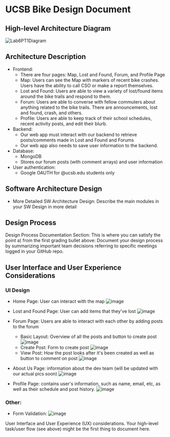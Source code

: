 # UCSB Bike Design Document

## High-level Architecture Diagram

![Lab6PT1Diagram](https://user-images.githubusercontent.com/56051313/119194521-0f25c300-ba38-11eb-821e-ba5239b92ff3.png)

## Architecture Description

- Frontend:
  - There are four pages: Map, Lost and Found, Forum, and Profile Page
  - Map: Users can see the Map with markers of recent bike crashes. Users have the ability to call CSO or make a report themselves.
  - Lost and Found: Users are able to view a variety of lost/found items around the bike trails and respond to them.
  - Forum: Users are able to converse with fellow commuters about anything related to the bike trails. There are announcements, lost and found, crash, and others.
  - Profile: Users are able to keep track of their school schedules, recent activity posts, and edit their blurb.
- Backend:
  - Our web app must interact with our backend to retrieve posts/comments made in Lost and Found and Forums
  - Our web app also needs to save user information to the backend.
- Database:
  - MongoDB
  - Stores our forum posts (with comment arrays) and user information
- User authentication:
  - Google OAUTH for @ucsb.edu students only

## Software Architecture Design 
* More Detailed SW Architecture Design: Describe the main modules in your SW Design in more detail

## Design Process 

Design Process Documentation Section: This is where you can satisfy the point a) from the first grading bullet above: Document your design process by summarizing important team decisions referring to specific meetings logged in your GitHub repo.

## User Interface and User Experience Considerations 
### UI Design 
* Home Page: User can interact with the map 
![image](https://user-images.githubusercontent.com/60118889/119937824-4caab480-bf40-11eb-8125-0309d4bb4ffb.png)

* Lost and Found Page: User can add items that they've lost 
![image](https://user-images.githubusercontent.com/60118889/119937969-7d8ae980-bf40-11eb-9691-25457b72a6a2.png)

* Forum Page: Users are able to interact with each other by adding posts to the forum 
    * Basic Layout: Overview of all the posts and button to create post 
![image](https://user-images.githubusercontent.com/60118889/119940510-2555e680-bf44-11eb-94ed-7d3c37ae0fd0.png)
    * Create Post: Form to create post 
![image](https://user-images.githubusercontent.com/60118889/119940578-428ab500-bf44-11eb-8c86-e6b0ddaeae41.png)
    * View Post: How the post looks after it's been created as well as button to comment on post 
![image](https://user-images.githubusercontent.com/60118889/119940608-4ddde080-bf44-11eb-9546-5969339e0f73.png)

* About Us Page: information about the dev team (will be updated with our actual pics soon) 
![image](https://user-images.githubusercontent.com/60118889/119940278-ce501180-bf43-11eb-9ed9-9443dd737a91.png)

* Profile Page: contains user's information, such as name, email, etc, as well as their schedule and post history. 
![image](https://user-images.githubusercontent.com/60118889/119940638-58987580-bf44-11eb-979b-e217d076c912.png)



### Other: 
* Form Validation: 
![image](https://user-images.githubusercontent.com/60118889/119938222-ec684280-bf40-11eb-8d02-1cd07df150e2.png)

User Interface and User Experience (UX) considerations. Your high-level task/user flow (see above) might be the first thing to document here.
